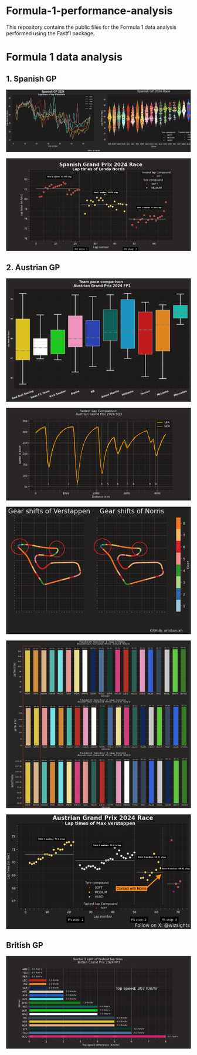 # Formula-1-performance-analysis
This repository contains the public files for the Formula 1 data analysis performed using the Fastf1 package.

# Formula 1 data analysis

## 1. Spanish GP

![](https://github.com/arinbaruah/Formula-1-performance-analysis/blob/main/Spanish_GP/SpanishGP24.png)

![](https://github.com/arinbaruah/Formula-1-performance-analysis/blob/main/Spanish_GP/fastest_lap_analysis_nor.png)

## 2. Austrian GP

![](https://github.com/arinbaruah/Formula-1-performance-analysis/blob/main/Austrian_GP/fastest_team_aut_fp1.png)

![](https://github.com/arinbaruah/Formula-1-performance-analysis/blob/main/Austrian_GP/fastest_lap_comparison_aut_sq.png)

![](https://github.com/arinbaruah/Formula-1-performance-analysis/blob/main/Austrian_GP/marked_gear_Shifts.png)

![](https://github.com/arinbaruah/Formula-1-performance-analysis/blob/main/Austrian_GP/sq_comparison_aut.png)

![](https://github.com/arinbaruah/Formula-1-performance-analysis/blob/main/Austrian_GP/Ver_laps_race_aut24.png)

## British GP

![](https://github.com/arinbaruah/Formula-1-performance-analysis/blob/main/British_GP/s3_gbr_top_speed.png)
